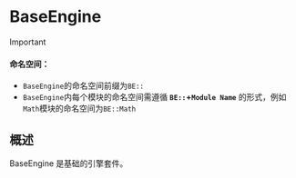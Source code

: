 # BaseEngine

> [!Important]
>
> #### 命名空间：
>
> - `BaseEngine`的命名空间前缀为`BE::`
> - `BaseEngine`内每个模块的命名空间需遵循 **`BE::`+`Module Name`** 的形式，例如`Math`模块的命名空间为`BE::Math`

## 概述

BaseEngine 是基础的引擎套件。
